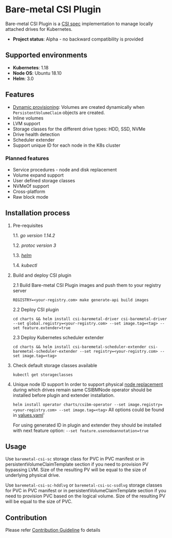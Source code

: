 Bare-metal CSI Plugin
=====================

Bare-metal CSI Plugin is a [CSI spec](https://github.com/container-storage-interface/spec) implementation to manage locally attached drives for Kubernetes.

- **Project status**: Alpha - no backward compatibility is provided   

Supported environments
----------------------
- **Kubernetes**: 1.18
- **Node OS**: Ubuntu 18.10  
- **Helm**: 3.0
  
Features
--------

- [Dynamic provisioning](https://kubernetes-csi.github.io/docs/external-provisioner.html): Volumes are created dynamically when `PersistentVolumeClaim` objects are created.
- Inline volumes
- LVM support
- Storage classes for the different drive types: HDD, SSD, NVMe
- Drive health detection
- Scheduler extender
- Support unique ID for each node in the K8s cluster

### Planned features
- Service procedures - node and disk replacement
- Volume expand support
- User defined storage classes
- NVMeOf support
- Cross-platform
- Raw block mode

Installation process
---------------------

1. Pre-requisites
 
    1.1. *go version 1.14.2*
    
    1.2. *protoc version 3*
    
    1.3. [*helm*](https://helm.sh/docs/intro/install/)
    
    1.4. *kubectl*

2. Build and deploy CSI plugin
    
    2.1 Build Bare-metal CSI Plugin images and push them to your registry server
    
    ```REGISTRY=<your-registry.com> make generate-api build images```

    2.2 Deploy CSI plugin 
    
    ```cd charts && helm install csi-baremetal-driver csi-baremetal-driver --set global.registry=<your-registry.com> --set image.tag=<tag> --set feature.extender=true```
    
    2.3 Deploy Kubernetes scheduler extender 
        
    ```cd charts && helm install csi-baremetal-scheduler-extender csi-baremetal-scheduler-extender --set registry=<your-registry.com> --set image.tag=<tag>```
    
3. Check default storage classes available

    ```kubectl get storageclasses```

4. Unique node ID support
   In order to support physical [node replacement](https://github.com/dell/csi-baremetal/blob/master/docs/proposals/node_replacement.md) during which drives remain same CSIBMNode operator should be installed before plugin and extender installation.
    
    ``` helm install operator charts/csibm-operator --set image.registry=<your-registry.com> --set image.tag=<tag> ```
   All options could be found in [values.yaml](https://github.com/dell/csi-baremetal/blob/master/charts/csibm-operator/values.yaml)'

   For using generated ID in plugin and extender they should be installed with next feature option:
   ``` --set feature.usenodeannotation=true ```

Usage
------
 
Use `baremetal-csi-sc` storage class for PVC in PVC manifest or in persistentVolumeClaimTemplate section if you need to 
provision PV bypassing LVM. Size of the resulting PV will be equal to the size of underlying physical drive.

Use `baremetal-csi-sc-hddlvg` or `baremetal-csi-sc-ssdlvg` storage classes for PVC in PVC manifest or in 
persistentVolumeClaimTemplate section if you need to provision PVC based on the logical volume. Size of the resulting PV
will be equal to the size of PVC.

Contribution
------
Please refer [Contribution Guideline](https://github.com/dell/csi-baremetal/blob/master/docs/CONTRIBUTING.md) fo details
